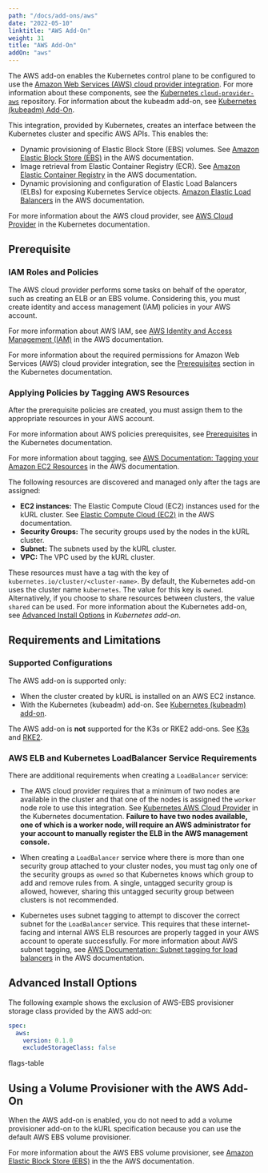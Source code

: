 ```yaml
---
path: "/docs/add-ons/aws"
date: "2022-05-10"
linktitle: "AWS Add-On"
weight: 31
title: "AWS Add-On"
addOn: "aws"
---
```


The AWS add-on enables the Kubernetes control plane to be configured to use the [Amazon Web Services (AWS) cloud provider integration](https://cloud-provider-aws.sigs.k8s.io/). For more information about these components, see the [Kubernetes `cloud-provider-aws`](https://github.com/kubernetes/cloud-provider-aws/#components) repository. For information about the kubeadm add-on, see [Kubernetes (kubeadm) Add-On](/docs/addon-ons/kubernetes).

This integration, provided by Kubernetes, creates an interface between the Kubernetes cluster and specific AWS APIs. This enables the:

- Dynamic provisioning of Elastic Block Store (EBS) volumes. See [Amazon Elastic Block Store (EBS)](https://aws.amazon.com/ebs/) in the AWS documentation.
- Image retrieval from Elastic Container Registry (ECR). See [Amazon Elastic Container Registry](https://aws.amazon.com/ecr/) in the AWS documentation.
- Dynamic provisioning and configuration of Elastic Load Balancers (ELBs) for exposing Kubernetes Service objects. [Amazon Elastic Load Balancers](https://aws.amazon.com/elasticloadbalancing/) in the AWS documentation.

For more information about the AWS cloud provider, see [AWS Cloud Provider](https://cloud-provider-aws.sigs.k8s.io/) in the Kubernetes documentation.

## Prerequisite
### IAM Roles and Policies
The AWS cloud provider performs some tasks on behalf of the operator, such as creating an ELB or an EBS volume. Considering this, you must create identity and access management (IAM) policies in your AWS account.

For more information about AWS IAM, see [AWS Identity and Access Management (IAM)](https://aws.amazon.com/iam/) in the AWS documentation. 

For more information about the required permissions for Amazon Web Services (AWS) cloud provider integration, see the [Prerequisites](https://kubernetes.github.io/cloud-provider-aws/prerequisites/) section in the Kubernetes documentation.

### Applying Policies by Tagging AWS Resources
After the prerequisite policies are created, you must assign them to the appropriate resources in your AWS account. 

For more information about AWS policies prerequisites, see [Prerequisites](https://kubernetes.github.io/cloud-provider-aws/prerequisites/) in the Kubernetes documentation. 

For more information about tagging, see [AWS Documentation: Tagging your Amazon EC2 Resources](https://docs.aws.amazon.com/AWSEC2/latest/UserGuide/Using_Tags.html) in the AWS documentation. 

The following resources are discovered and managed only after the tags are assigned: 

- **EC2 instances:**  The Elastic Compute Cloud (EC2) instances used for the kURL cluster. See [Elastic Compute Cloud (EC2)](https://aws.amazon.com/ec2/) in the AWS documentation.
- **Security Groups:** The security groups used by the nodes in the kURL cluster.
- **Subnet:** The subnets used by the kURL cluster. 
- **VPC:** The VPC used by the kURL cluster. 

These resources must have a tag with the key of `kubernetes.io/cluster/<cluster-name>`. By default, the Kubernetes add-on uses the cluster name `kubernetes`. The value for this key is `owned`. Alternatively, if you choose to share resources between clusters, the value `shared` can be used. For more information about the Kubernetes add-on, see [Advanced Install Options](https://kurl.sh/docs/add-ons/kubernetes#advanced-install-options) in _Kubernetes add-on_. 


## Requirements and Limitations
### Supported Configurations

The AWS add-on is supported only:

- When the cluster created by kURL is installed on an AWS EC2 instance.
- With the Kubernetes (kubeadm) add-on. See [Kubernetes (kubeadm) add-on](/docs/addon-ons/kubernetes).

The AWS add-on is **not** supported for the K3s or RKE2 add-ons. See [K3s](/docs/addon-ons/k3s) and [RKE2](/docs/addon-ons/rke2).

### AWS ELB and Kubernetes LoadBalancer Service Requirements

There are additional requirements when creating a `LoadBalancer` service:

- The AWS cloud provider requires that a minimum of two nodes are available in the cluster and that one of the nodes is assigned the `worker` node role to use this integration. See [Kubernetes AWS Cloud Provider](https://cloud-provider-aws.sigs.k8s.io/) in the Kubernetes documentation. **Failure to have two nodes available, one of which is a worker node, will require an AWS administrator for your account to manually register the ELB in the AWS management console.**

- When creating a `LoadBalancer` service where there is more than one security group attached to your cluster nodes, you must tag only one of the security groups as `owned` so that Kubernetes knows which group to add and remove rules from. A single, untagged security group is allowed, however, sharing this untagged security group between clusters is not recommended.
 
- Kubernetes uses subnet tagging to attempt to discover the correct subnet for the `LoadBalancer` service. This requires that these internet-facing and internal AWS ELB resources are properly tagged in your AWS account to operate successfully. For more information about AWS subnet tagging, see [AWS Documentation: Subnet tagging for load balancers](https://docs.aws.amazon.com/eks/latest/userguide/load-balancing.html#subnet-tagging-for-load-balancers) in the AWS documentation.


## Advanced Install Options

The following example shows the exclusion of AWS-EBS provisioner storage class provided by the AWS add-on:

```yaml
spec:
  aws:
    version: 0.1.0
    excludeStorageClass: false
```

flags-table

## Using a Volume Provisioner with the AWS Add-On

When the AWS add-on is enabled, you do not need to add a volume provisioner add-on to the kURL specification because you can use the default AWS EBS volume provisioner.

For more information about the AWS EBS volume provisioner, see [Amazon Elastic Block Store (EBS)](https://aws.amazon.com/ebs/) in the the AWS documentation.
